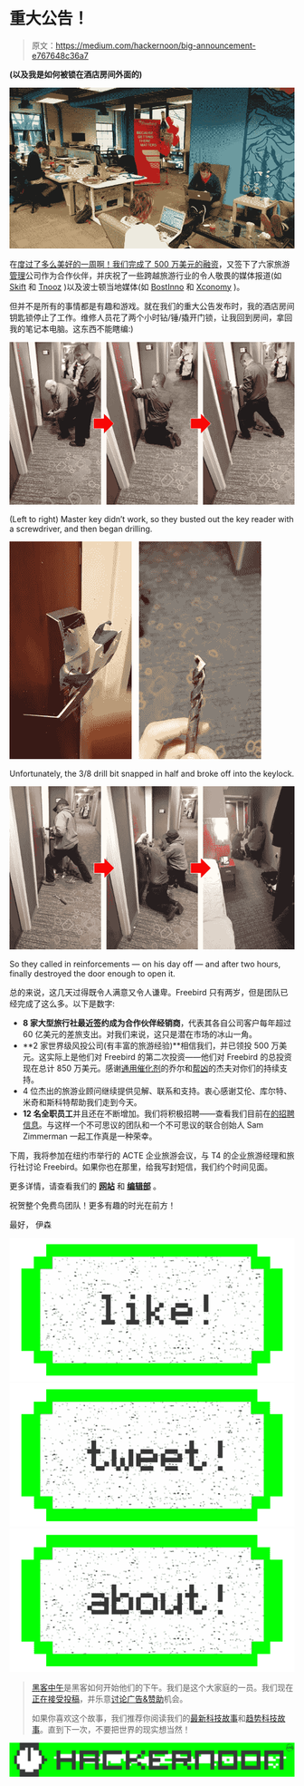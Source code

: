 # 重大公告！

> 原文：<https://medium.com/hackernoon/big-announcement-e767648c36a7>

**(以及我是如何被锁在酒店房间外面的)**

![](img/fe7e349ef95981690eb80b25d07a888b.png)

在[度过了多么美好的一周啊！我们完成了 500 万美元的](http://www.getfreebird.com)[融资](https://hackernoon.com/tagged/funding)，又签下了六家旅游[管理](https://hackernoon.com/tagged/management)公司作为合作伙伴，并庆祝了一些跨越旅游行业的令人敬畏的媒体报道(如 [Skift](https://skift.com/2017/04/20/flight-disruption-startup-freebird-snares-funding-from-general-catalyst-and-accomplice/) 和 [Tnooz](https://www.tnooz.com/article/freebird-5m-funding/) )以及波士顿当地媒体(如 [BostInno](http://bostinno.streetwise.co/2017/04/19/general-catalyst-accomplice-fund-5m-for-freebird-instant-flight-rebooking/) 和 [Xconomy](http://www.xconomy.com/boston/2017/04/19/freebird-snatches-5m-to-help-business-travelers-take-flight/) )。

但并不是所有的事情都是有趣和游戏。就在我们的重大公告发布时，我的酒店房间钥匙锁停止了工作。维修人员花了两个小时钻/锤/撬开门锁，让我回到房间，拿回我的笔记本电脑。这东西不能瞎编:)

![](img/52bed58f3ca62b85120dbae2c6b7e281.png)

(Left to right) Master key didn’t work, so they busted out the key reader with a screwdriver, and then began drilling.

![](img/becaf9e5a62ae5c597b9b8b986b5b896.png)

Unfortunately, the 3/8 drill bit snapped in half and broke off into the keylock.

![](img/0c87d715a3e6390927b297507ed62c86.png)

So they called in reinforcements — on his day off — and after two hours, finally destroyed the door enough to open it.

总的来说，这几天过得既令人满意又令人谦卑。Freebird 只有两岁，但是团队已经完成了这么多。以下是数字:

*   **8 家大型旅行社最近签约成为合作伙伴经销商**，代表其各自公司客户每年超过 60 亿美元的差旅支出。对我们来说，这只是潜在市场的冰山一角。
*   **2 家世界级风投公司(有丰富的旅游经验)**相信我们，并已领投 500 万美元。这实际上是他们对 Freebird 的第二次投资——他们对 Freebird 的总投资现在总计 850 万美元。感谢[通用催化剂](http://generalcatalyst.com/)的乔尔和[帮凶](http://accomplice.co/)的杰夫对你们的持续支持。
*   4 位杰出的旅游业顾问继续提供见解、联系和支持。衷心感谢艾伦、库尔特、米奇和斯科特帮助我们走到今天。
*   **12 名全职员工**并且还在不断增加。我们将积极招聘——查看我们目前在[的招聘信息](https://careers.jobscore.com/careers/freebird)。与这样一个不可思议的团队和一个不可思议的联合创始人 Sam Zimmerman 一起工作真是一种荣幸。

下周，我将参加在纽约市举行的 ACTE 企业旅游会议，与 T4 的企业旅游经理和旅行社讨论 Freebird。如果你也在那里，给我写封短信，我们约个时间见面。

更多详情，请查看我们的 [**网站**](http://www.getfreebird.com) 和 [**编辑部**](http://newsroom.getfreebird.com) 。

祝贺整个免费鸟团队！更多有趣的时光在前方！

最好，
伊森

[![](img/50ef4044ecd4e250b5d50f368b775d38.png)](http://bit.ly/HackernoonFB)[![](img/979d9a46439d5aebbdcdca574e21dc81.png)](https://goo.gl/k7XYbx)[![](img/2930ba6bd2c12218fdbbf7e02c8746ff.png)](https://goo.gl/4ofytp)

> [黑客中午](http://bit.ly/Hackernoon)是黑客如何开始他们的下午。我们是这个大家庭的一员。我们现在[正在接受投稿](http://bit.ly/hackernoonsubmission)，并乐意[讨论广告&赞助](mailto:partners@amipublications.com)机会。
> 
> 如果你喜欢这个故事，我们推荐你阅读我们的[最新科技故事](http://bit.ly/hackernoonlatestt)和[趋势科技故事](https://hackernoon.com/trending)。直到下一次，不要把世界的现实想当然！

![](img/be0ca55ba73a573dce11effb2ee80d56.png)